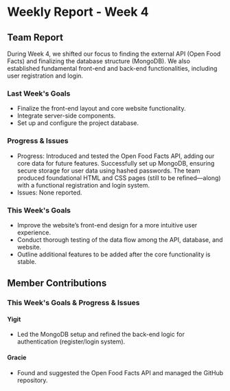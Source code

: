 # Weekly Report - Week 4
## Team Report
During Week 4, we shifted our focus to finding the external API (Open Food Facts) and finalizing the database structure (MongoDB). We also established fundamental front-end and back-end functionalities, including user registration and login.
### Last Week's Goals
- Finalize the front-end layout and core website functionality.
- Integrate server-side components.
- Set up and configure the project database.

### Progress & Issues
- Progress: Introduced and tested the Open Food Facts API, adding our core data for future features. Successfully set up MongoDB, ensuring secure storage for user data using hashed passwords. The team produced foundational HTML and CSS pages (still to be refined—along) with a functional registration and login system.
- Issues: None reported.

### This Week's Goals
- Improve the website’s front-end design for a more intuitive user experience.
- Conduct thorough testing of the data flow among the API, database, and website.
- Outline additional features to be added after the core functionality is stable.

## Member Contributions

### This Week's Goals & Progress & Issues
#### Yigit
- Led the MongoDB setup and refined the back-end logic for authentication (register/login system).

#### Gracie
- Found and suggested the Open Food Facts API and managed the GitHub repository.
